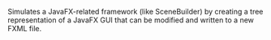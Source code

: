 Simulates a JavaFX-related framework (like SceneBuilder) by creating a tree representation of a JavaFX GUI that can be modified and written to a new FXML file.

      
